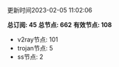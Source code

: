 更新时间2023-02-05 11:02:06

**总订阅: 45**
**总节点: 662**
**有效节点: 108**
- v2ray节点: 101
- trojan节点: 5
- ss节点: 2
